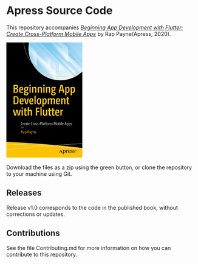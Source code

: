 # Apress Source Code

This repository accompanies [*Beginning App Development with Flutter: Create Cross-Platform Mobile Apps*](https://www.apress.com/9781484251805) by Rap Payne(Apress, 2020).

[comment]: #cover
![Cover image](9781484251805.jpg)

Download the files as a zip using the green button, or clone the repository to your machine using Git.

## Releases

Release v1.0 corresponds to the code in the published book, without corrections or updates.

## Contributions

See the file Contributing.md for more information on how you can contribute to this repository.